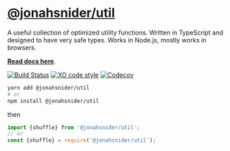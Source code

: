 # [@jonahsnider/util](https://util.jonah.pw/)

A useful collection of optimized utility functions.
Written in TypeScript and designed to have very safe types.
Works in Node.js, mostly works in browsers.

**[Read docs here](https://util.jonah.pw/)**.

[![Build Status](https://github.com/jonahsnider/util/workflows/CI/badge.svg)](https://github.com/jonahsnider/util/actions)
[![XO code style](https://img.shields.io/badge/code_style-XO-5ed9c7.svg)](https://github.com/xojs/xo)
[![Codecov](https://codecov.io/gh/jonahsnider/util/branch/main/graph/badge.svg)](https://codecov.io/gh/jonahsnider/util)

```sh
yarn add @jonahsnider/util
# or
npm install @jonahsnider/util
```

then

```js
import {shuffle} from '@jonahsnider/util';
// or
const {shuffle} = require('@jonahsnider/util');
```
